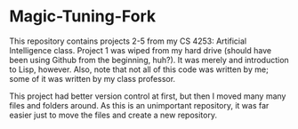 # Magic-Tuning-Fork
This repository contains projects 2-5 from my CS 4253: Artificial Intelligence
class. Project 1 was wiped from my hard drive (should have been using Github
from the beginning, huh?). It was merely and introduction to Lisp, however.
Also, note that not all of this code was written by me; some of it was written
by my class professor.

This project had better version control at first, but then I moved many many
files and folders around. As this is an unimportant repository, it was far
easier just to move the files and create a new repository.
